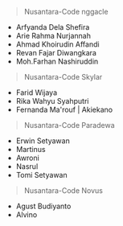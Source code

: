 > Nusantara-Code nggacle
- Arfyanda Dela Shefira
- Arie Rahma Nurjannah 
- Ahmad Khoirudin Affandi
- Revan Fajar Diwangkara
- Moh.Farhan Nashiruddin

> Nusantara-Code Skylar
- Farid Wijaya
- Rika Wahyu Syahputri
- Fernanda Ma'rouf | Akiekano

> Nusantara-Code Paradewa
- Erwin Setyawan
- Martinus
- Awroni
- Nasrul
- Tomi Setyawan

> Nusantara-Code Novus
- Agust Budiyanto
- Alvino
